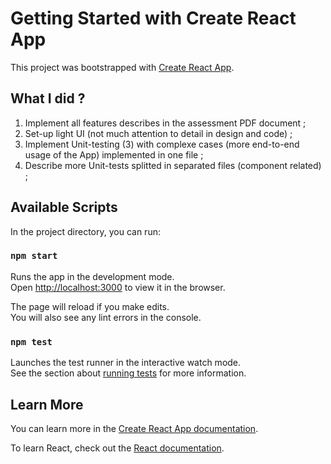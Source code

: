 # Getting Started with Create React App

This project was bootstrapped with [Create React App](https://github.com/facebook/create-react-app).

## What I did ?

1. Implement all features describes in the assessment PDF document ;
2. Set-up light UI (not much attention to detail in design and code) ;
3. Implement Unit-testing (3) with complexe cases (more end-to-end usage of the App) implemented in one file ;
4. Describe more Unit-tests splitted in separated files (component related) ;

## Available Scripts

In the project directory, you can run:

### `npm start`

Runs the app in the development mode.\
Open [http://localhost:3000](http://localhost:3000) to view it in the browser.

The page will reload if you make edits.\
You will also see any lint errors in the console.

### `npm test`

Launches the test runner in the interactive watch mode.\
See the section about [running tests](https://facebook.github.io/create-react-app/docs/running-tests) for more information.

## Learn More

You can learn more in the [Create React App documentation](https://facebook.github.io/create-react-app/docs/getting-started).

To learn React, check out the [React documentation](https://reactjs.org/).
